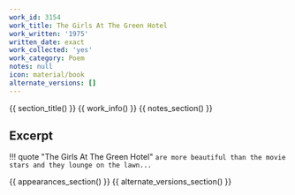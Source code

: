 ```yaml
---
work_id: 3154
work_title: The Girls At The Green Hotel
work_written: '1975'
written_date: exact
work_collected: 'yes'
work_category: Poem
notes: null
icon: material/book
alternate_versions: []
---
```


{{ section_title() }}
{{ work_info() }}
{{ notes_section() }}
## Excerpt
!!! quote "The Girls At The Green Hotel"
    ```
    are more beautiful than
    the movie stars
    and they lounge on the
    lawn...
    ```

{{ appearances_section() }}
{{ alternate_versions_section() }}